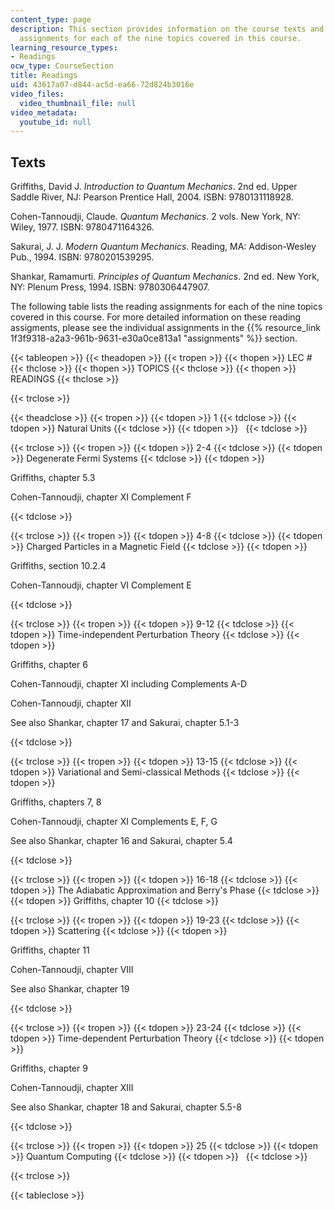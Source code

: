 ```yaml
---
content_type: page
description: This section provides information on the course texts and lists the reading
  assignments for each of the nine topics covered in this course.
learning_resource_types:
- Readings
ocw_type: CourseSection
title: Readings
uid: 43617a07-d844-ac5d-ea66-72d824b3016e
video_files:
  video_thumbnail_file: null
video_metadata:
  youtube_id: null
---
```


Texts
-----

Griffiths, David J. _Introduction to Quantum Mechanics_. 2nd ed. Upper Saddle River, NJ: Pearson Prentice Hall, 2004. ISBN: 9780131118928.

Cohen-Tannoudji, Claude. _Quantum Mechanics_. 2 vols. New York, NY: Wiley, 1977. ISBN: 9780471164326.

Sakurai, J. J. _Modern Quantum Mechanics_. Reading, MA: Addison-Wesley Pub., 1994. ISBN: 9780201539295.

Shankar, Ramamurti. _Principles of Quantum Mechanics_. 2nd ed. New York, NY: Plenum Press, 1994. ISBN: 9780306447907.

The following table lists the reading assignments for each of the nine topics covered in this course. For more detailed information on these reading assigments, please see the individual assignments in the {{% resource_link 1f3f9318-a2a3-961b-9631-e30a0ce813a1 "assignments" %}} section.

{{< tableopen >}}
{{< theadopen >}}
{{< tropen >}}
{{< thopen >}}
LEC #
{{< thclose >}}
{{< thopen >}}
TOPICS
{{< thclose >}}
{{< thopen >}}
READINGS
{{< thclose >}}

{{< trclose >}}

{{< theadclose >}}
{{< tropen >}}
{{< tdopen >}}
1
{{< tdclose >}}
{{< tdopen >}}
Natural Units
{{< tdclose >}}
{{< tdopen >}}
 
{{< tdclose >}}

{{< trclose >}}
{{< tropen >}}
{{< tdopen >}}
2-4
{{< tdclose >}}
{{< tdopen >}}
Degenerate Fermi Systems
{{< tdclose >}}
{{< tdopen >}}


Griffiths, chapter 5.3

Cohen-Tannoudji, chapter XI Complement F


{{< tdclose >}}

{{< trclose >}}
{{< tropen >}}
{{< tdopen >}}
4-8
{{< tdclose >}}
{{< tdopen >}}
Charged Particles in a Magnetic Field
{{< tdclose >}}
{{< tdopen >}}


Griffiths, section 10.2.4

Cohen-Tannoudji, chapter VI Complement E


{{< tdclose >}}

{{< trclose >}}
{{< tropen >}}
{{< tdopen >}}
9-12
{{< tdclose >}}
{{< tdopen >}}
Time-independent Perturbation Theory
{{< tdclose >}}
{{< tdopen >}}


Griffiths, chapter 6

Cohen-Tannoudji, chapter XI including Complements A-D

Cohen-Tannoudji, chapter XII

See also Shankar, chapter 17 and Sakurai, chapter 5.1-3


{{< tdclose >}}

{{< trclose >}}
{{< tropen >}}
{{< tdopen >}}
13-15
{{< tdclose >}}
{{< tdopen >}}
Variational and Semi-classical Methods
{{< tdclose >}}
{{< tdopen >}}


Griffiths, chapters 7, 8

Cohen-Tannoudji, chapter XI Complements E, F, G

See also Shankar, chapter 16 and Sakurai, chapter 5.4


{{< tdclose >}}

{{< trclose >}}
{{< tropen >}}
{{< tdopen >}}
16-18
{{< tdclose >}}
{{< tdopen >}}
The Adiabatic Approximation and Berry's Phase
{{< tdclose >}}
{{< tdopen >}}
Griffiths, chapter 10
{{< tdclose >}}

{{< trclose >}}
{{< tropen >}}
{{< tdopen >}}
19-23
{{< tdclose >}}
{{< tdopen >}}
Scattering
{{< tdclose >}}
{{< tdopen >}}


Griffiths, chapter 11

Cohen-Tannoudji, chapter VIII

See also Shankar, chapter 19


{{< tdclose >}}

{{< trclose >}}
{{< tropen >}}
{{< tdopen >}}
23-24
{{< tdclose >}}
{{< tdopen >}}
Time-dependent Perturbation Theory
{{< tdclose >}}
{{< tdopen >}}


Griffiths, chapter 9

Cohen-Tannoudji, chapter XIII

See also Shankar, chapter 18 and Sakurai, chapter 5.5-8


{{< tdclose >}}

{{< trclose >}}
{{< tropen >}}
{{< tdopen >}}
25
{{< tdclose >}}
{{< tdopen >}}
Quantum Computing
{{< tdclose >}}
{{< tdopen >}}
 
{{< tdclose >}}

{{< trclose >}}

{{< tableclose >}}